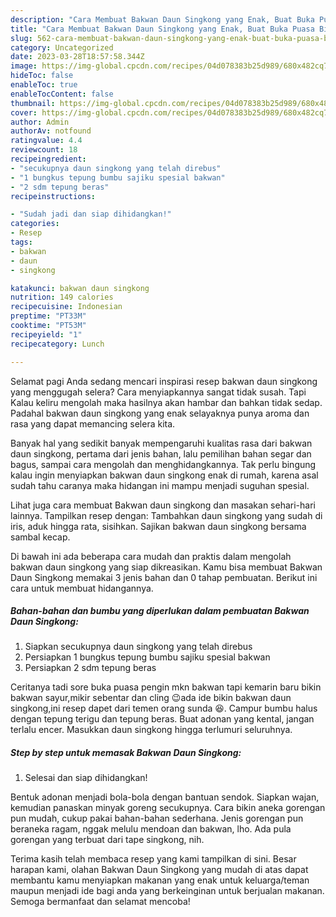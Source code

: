 ```yaml
---
description: "Cara Membuat Bakwan Daun Singkong yang Enak, Buat Buka Puasa Bikin Ngiler"
title: "Cara Membuat Bakwan Daun Singkong yang Enak, Buat Buka Puasa Bikin Ngiler"
slug: 562-cara-membuat-bakwan-daun-singkong-yang-enak-buat-buka-puasa-bikin-ngiler
category: Uncategorized
date: 2023-03-28T18:57:58.344Z
image: https://img-global.cpcdn.com/recipes/04d078383b25d989/680x482cq70/bakwan-daun-singkong-foto-resep-utama.jpg
hideToc: false
enableToc: true
enableTocContent: false
thumbnail: https://img-global.cpcdn.com/recipes/04d078383b25d989/680x482cq70/bakwan-daun-singkong-foto-resep-utama.jpg
cover: https://img-global.cpcdn.com/recipes/04d078383b25d989/680x482cq70/bakwan-daun-singkong-foto-resep-utama.jpg
author: Admin
authorAv: notfound
ratingvalue: 4.4
reviewcount: 18
recipeingredient:
- "secukupnya daun singkong yang telah direbus"
- "1 bungkus tepung bumbu sajiku spesial bakwan"
- "2 sdm tepung beras"
recipeinstructions:

- "Sudah jadi dan siap dihidangkan!"
categories:
- Resep
tags:
- bakwan
- daun
- singkong

katakunci: bakwan daun singkong 
nutrition: 149 calories
recipecuisine: Indonesian
preptime: "PT33M"
cooktime: "PT53M"
recipeyield: "1"
recipecategory: Lunch

---
```



Selamat pagi Anda sedang mencari inspirasi resep bakwan daun singkong yang menggugah selera? Cara menyiapkannya sangat tidak susah. Tapi Kalau keliru mengolah maka hasilnya akan hambar dan bahkan tidak sedap. Padahal bakwan daun singkong yang enak selayaknya punya aroma dan rasa yang dapat memancing selera kita.


Banyak hal yang sedikit banyak mempengaruhi kualitas rasa dari bakwan daun singkong, pertama dari jenis bahan, lalu pemilihan bahan segar dan bagus, sampai cara mengolah dan menghidangkannya. Tak perlu bingung kalau ingin menyiapkan bakwan daun singkong enak di rumah, karena asal sudah tahu caranya maka hidangan ini mampu menjadi suguhan spesial.

Lihat juga cara membuat Bakwan daun singkong dan masakan sehari-hari lainnya. Tampilkan resep dengan: Tambahkan daun singkong yang sudah di iris, aduk hingga rata, sisihkan. Sajikan bakwan daun singkong bersama sambal kecap.


Di bawah ini ada beberapa cara mudah dan praktis dalam mengolah bakwan daun singkong yang siap dikreasikan. Kamu bisa membuat Bakwan Daun Singkong memakai 3 jenis bahan dan 0 tahap pembuatan. Berikut ini cara untuk membuat hidangannya.

<!--inarticleads1-->

##### Bahan-bahan dan bumbu yang diperlukan dalam pembuatan Bakwan Daun Singkong:

1. Siapkan secukupnya daun singkong yang telah direbus
1. Persiapkan 1 bungkus tepung bumbu sajiku spesial bakwan
1. Persiapkan 2 sdm tepung beras


Ceritanya tadi sore buka puasa pengin mkn bakwan tapi kemarin baru bikin bakwan sayur,mikir sebentar dan cling 😉ada ide bikin bakwan daun singkong,ini resep dapet dari temen orang sunda 😆. Campur bumbu halus dengan tepung terigu dan tepung beras. Buat adonan yang kental, jangan terlalu encer. Masukkan daun singkong hingga terlumuri seluruhnya. 

<!--inarticleads2-->

##### Step by step untuk memasak Bakwan Daun Singkong:


1. Selesai dan siap dihidangkan!

Bentuk adonan menjadi bola-bola dengan bantuan sendok. Siapkan wajan, kemudian panaskan minyak goreng secukupnya. Cara bikin aneka gorengan pun mudah, cukup pakai bahan-bahan sederhana. Jenis gorengan pun beraneka ragam, nggak melulu mendoan dan bakwan, lho. Ada pula gorengan yang terbuat dari tape singkong, nih. 

Terima kasih telah membaca resep yang kami tampilkan di sini. Besar harapan kami, olahan Bakwan Daun Singkong yang mudah di atas dapat membantu kamu menyiapkan makanan yang enak untuk keluarga/teman maupun menjadi ide bagi anda yang berkeinginan untuk berjualan makanan. Semoga bermanfaat dan selamat mencoba!
